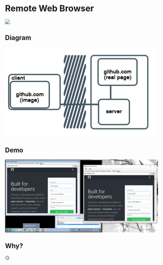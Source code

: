 # Remote Web Browser

![](./Resources/icon.ico)

## Diagram

![](./Resources/desc.png)

## Demo

![](./Resources/demo.PNG)

## Why?

😏
